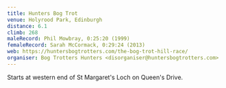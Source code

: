 ```yaml
---
title: Hunters Bog Trot
venue: Holyrood Park, Edinburgh
distance: 6.1
climb: 268
maleRecord: Phil Mowbray, 0:25:20 (1999)
femaleRecord: Sarah McCormack, 0:29:24 (2013)
web: https://huntersbogtrotters.com/the-bog-trot-hill-race/
organiser: Bog Trotters Hunters <disorganiser@huntersbogtrotters.com>
--- 
```


Starts at western end of St Margaret's Loch on Queen's Drive.
